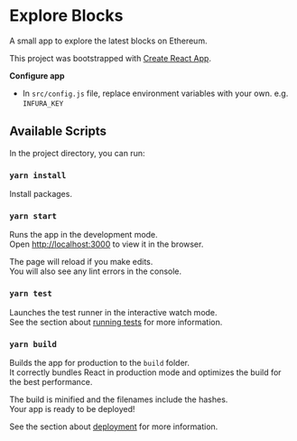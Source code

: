 # Explore Blocks

A small app to explore the latest blocks on Ethereum.

This project was bootstrapped with [Create React App](https://github.com/facebook/create-react-app).


**Configure app**

* In `src/config.js` file, replace environment variables with your own. e.g. `INFURA_KEY`


## Available Scripts

In the project directory, you can run:

### `yarn install`

Install packages.

### `yarn start`

Runs the app in the development mode.<br>
Open [http://localhost:3000](http://localhost:3000) to view it in the browser.

The page will reload if you make edits.<br>
You will also see any lint errors in the console.

### `yarn test`

Launches the test runner in the interactive watch mode.<br>
See the section about [running tests](https://facebook.github.io/create-react-app/docs/running-tests) for more information.

### `yarn build`

Builds the app for production to the `build` folder.<br>
It correctly bundles React in production mode and optimizes the build for the best performance.

The build is minified and the filenames include the hashes.<br>
Your app is ready to be deployed!

See the section about [deployment](https://facebook.github.io/create-react-app/docs/deployment) for more information.
